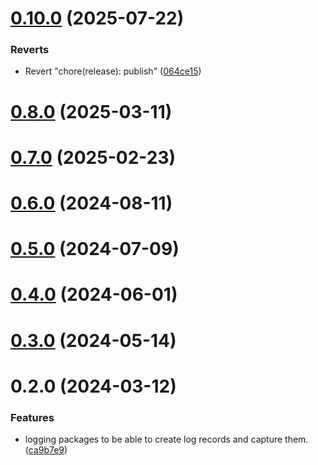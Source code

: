 # [0.10.0](https://github.com/rango-exchange/rango-client/compare/logging-subscriber@0.9.0...logging-subscriber@0.10.0) (2025-07-22)


### Reverts

* Revert "chore(release): publish" ([064ce15](https://github.com/rango-exchange/rango-client/commit/064ce157a2f819856f647f83aeb1c0410542e8d7))



# [0.8.0](https://github.com/rango-exchange/rango-client/compare/logging-subscriber@0.7.0...logging-subscriber@0.8.0) (2025-03-11)



# [0.7.0](https://github.com/rango-exchange/rango-client/compare/logging-subscriber@0.6.0...logging-subscriber@0.7.0) (2025-02-23)



# [0.6.0](https://github.com/rango-exchange/rango-client/compare/logging-subscriber@0.5.0...logging-subscriber@0.6.0) (2024-08-11)



# [0.5.0](https://github.com/rango-exchange/rango-client/compare/logging-subscriber@0.3.0...logging-subscriber@0.5.0) (2024-07-09)



# [0.4.0](https://github.com/rango-exchange/rango-client/compare/logging-subscriber@0.3.0...logging-subscriber@0.4.0) (2024-06-01)



# [0.3.0](https://github.com/rango-exchange/rango-client/compare/logging-subscriber@0.2.0...logging-subscriber@0.3.0) (2024-05-14)



# 0.2.0 (2024-03-12)


### Features

* logging packages to be able to create log records and capture them. ([ca9b7e9](https://github.com/rango-exchange/rango-client/commit/ca9b7e918d67bf0d93e5b8313264c5984f3adb4e))



